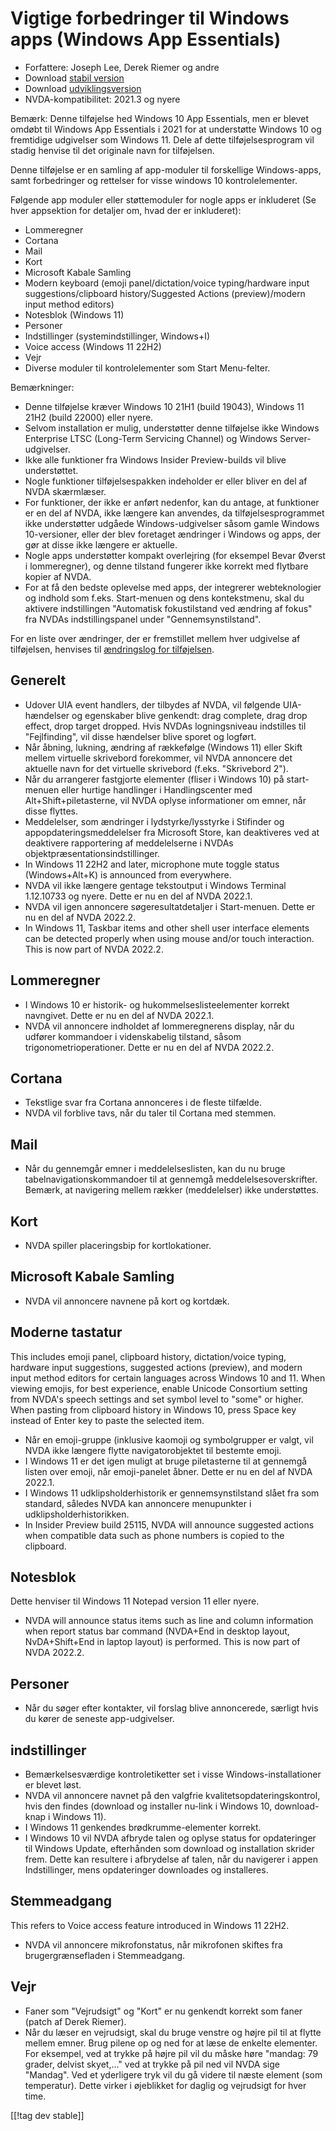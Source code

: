 # Vigtige forbedringer til Windows apps (Windows App Essentials) #

* Forfattere: Joseph Lee, Derek Riemer og andre
* Download [stabil version][1]
* Download [udviklingsversion][2]
* NVDA-kompatibilitet: 2021.3 og nyere

Bemærk: Denne tilføjelse hed Windows 10 App Essentials, men er blevet omdøbt
til Windows App Essentials i 2021 for at understøtte Windows 10 og
fremtidige udgivelser som Windows 11. Dele af dette tilføjelsesprogram vil
stadig henvise til det originale navn for tilføjelsen.

Denne tilføjelse er en samling af app-moduler til forskellige Windows-apps,
samt forbedringer og rettelser for visse windows 10 kontrolelementer.

Følgende app moduler eller støttemoduler for nogle apps er inkluderet (Se
hver appsektion for detaljer om, hvad der er inkluderet):

* Lommeregner
* Cortana
* Mail
* Kort
* Microsoft Kabale Samling
* Modern keyboard (emoji panel/dictation/voice typing/hardware input
  suggestions/clipboard history/Suggested Actions (preview)/modern input
  method editors)
* Notesblok (Windows 11)
* Personer
* Indstillinger (systemindstillinger, Windows+I)
* Voice access (Windows 11 22H2)
* Vejr
* Diverse moduler til kontrolelementer som Start Menu-felter.

Bemærkninger:

* Denne tilføjelse kræver Windows 10 21H1 (build 19043), Windows 11 21H2
  (build 22000) eller nyere.
* Selvom installation er mulig, understøtter denne tilføjelse ikke Windows
  Enterprise LTSC (Long-Term Servicing Channel) og Windows
  Server-udgivelser.
* Ikke alle funktioner fra Windows Insider Preview-builds vil blive
  understøttet.
* Nogle funktioner tilføjelsespakken indeholder er eller bliver en del af
  NVDA skærmlæser.
* For funktioner, der ikke er anført nedenfor, kan du antage, at funktioner
  er en del af NVDA, ikke længere kan anvendes, da tilføjelsesprogrammet
  ikke understøtter udgåede Windows-udgivelser såsom gamle Windows
  10-versioner, eller der blev foretaget ændringer i Windows og apps, der
  gør at disse ikke længere er aktuelle.
* Nogle apps understøtter kompakt overlejring (for eksempel Bevar Øverst i
  lommeregner), og denne tilstand fungerer ikke korrekt med flytbare kopier
  af NVDA.
* For at få den bedste oplevelse med apps, der integrerer webteknologier og
  indhold som f.eks. Start-menuen og dens kontekstmenu, skal du aktivere
  indstillingen "Automatisk fokustilstand ved ændring af fokus" fra NVDAs
  indstillingspanel under "Gennemsynstilstand".

For en liste over ændringer, der er fremstillet mellem hver udgivelse af
tilføjelsen, henvises til [ændringslog for tilføjelsen][3].

## Generelt

* Udover UIA event handlers, der tilbydes af NVDA, vil følgende
  UIA-hændelser og egenskaber blive genkendt: drag complete, drag drop
  effect, drop target dropped. Hvis NVDAs logningsniveau indstilles til
  "Fejlfinding", vil disse hændelser blive sporet og logført.
* Når åbning, lukning, ændring af rækkefølge (Windows 11) eller Skift mellem
  virtuelle skrivebord forekommer, vil NVDA annoncere det aktuelle navn for
  det virtuelle skrivebord (f.eks. "Skrivebord 2").
* Når du arrangerer fastgjorte elementer (fliser i Windows 10) på
  start-menuen eller hurtige handlinger i Handlingscenter med
  Alt+Shift+piletasterne, vil NVDA oplyse informationer om emner, når disse
  flyttes.
* Meddelelser, som ændringer i lydstyrke/lysstyrke i Stifinder og
  appopdateringsmeddelelser fra Microsoft Store, kan deaktiveres ved at
  deaktivere rapportering af meddelelserne i NVDAs
  objektpræsentationsindstillinger.
* In Windows 11 22H2 and later, microphone mute toggle status
  (Windows+Alt+K) is announced from everywhere.
* NVDA vil ikke længere gentage tekstoutput i Windows Terminal 1.12.10733 og
  nyere. Dette er nu en del af NVDA 2022.1.
* NVDA vil igen annoncere søgeresultatdetaljer i Start-menuen. Dette er nu
  en del af NVDA 2022.2.
* In Windows 11, Taskbar items and other shell user interface elements can
  be detected properly when using mouse and/or touch interaction. This is
  now part of NVDA 2022.2.

## Lommeregner

* I Windows 10 er historik- og hukommelseslisteelementer korrekt
  navngivet. Dette er nu en del af NVDA 2022.1.
* NVDA vil annoncere indholdet af lommeregnerens display, når du udfører
  kommandoer i videnskabelig tilstand, såsom trigonometrioperationer. Dette
  er nu en del af NVDA 2022.2.

## Cortana

* Tekstlige svar fra Cortana annonceres i de fleste tilfælde.
* NVDA vil forblive tavs, når du taler til Cortana med stemmen.

## Mail

* Når du gennemgår emner i meddelelseslisten, kan du nu bruge
  tabelnavigationskommandoer til at gennemgå
  meddelelsesoverskrifter. Bemærk, at navigering mellem rækker (meddelelser)
  ikke understøttes.

## Kort

* NVDA spiller placeringsbip for kortlokationer.

## Microsoft Kabale Samling

* NVDA vil annoncere navnene på kort og kortdæk.

## Moderne tastatur

This includes emoji panel, clipboard history, dictation/voice typing,
hardware input suggestions, suggested actions (preview), and modern input
method editors for certain languages across Windows 10 and 11. When viewing
emojis, for best experience, enable Unicode Consortium setting from NVDA's
speech settings and set symbol level to "some" or higher. When pasting from
clipboard history in Windows 10, press Space key instead of Enter key to
paste the selected item.

* Når en emoji-gruppe (inklusive kaomoji og symbolgrupper er valgt, vil NVDA
  ikke længere flytte navigatorobjektet til bestemte emoji.
* I Windows 11 er det igen muligt at bruge piletasterne til at gennemgå
  listen over emoji, når emoji-panelet åbner. Dette er nu en del af NVDA
  2022.1.
* I Windows 11 udklipsholderhistorik er gennemsynstilstand slået fra som
  standard, således NVDA kan annoncere menupunkter i
  udklipsholderhistorikken.
* In Insider Preview build 25115, NVDA will announce suggested actions when
  compatible data such as phone numbers is copied to the clipboard.

## Notesblok

Dette henviser til Windows 11 Notepad version 11 eller nyere.

* NVDA will announce status items such as line and column information when
  report status bar command (NVDA+End in desktop layout, NvDA+Shift+End in
  laptop layout) is performed. This is now part of NVDA 2022.2.

## Personer

* Når du søger efter kontakter, vil forslag blive annoncerede, særligt hvis
  du kører de seneste app-udgivelser.

## indstillinger

* Bemærkelsesværdige kontroletiketter set i visse Windows-installationer er
  blevet løst.
* NVDA vil annoncere navnet på den valgfrie kvalitetsopdateringskontrol,
  hvis den findes (download og installer nu-link i Windows 10, download-knap
  i Windows 11).
* I Windows 11 genkendes brødkrumme-elementer korrekt.
* I Windows 10 vil NVDA afbryde talen og oplyse status for opdateringer til
  Windows Update, efterhånden som download og installation skrider
  frem. Dette kan resultere i afbrydelse af talen, når du navigerer i appen
  Indstillinger, mens opdateringer downloades og installeres.

## Stemmeadgang

This refers to Voice access feature introduced in Windows 11 22H2.

* NVDA vil annoncere mikrofonstatus, når mikrofonen skiftes fra
  brugergrænsefladen i Stemmeadgang.

## Vejr

* Faner som "Vejrudsigt" og "Kort" er nu genkendt korrekt som faner (patch
  af Derek Riemer).
* Når du læser en vejrudsigt, skal du bruge venstre og højre pil til at
  flytte mellem emner. Brug pilene op og ned for at læse de enkelte
  elementer. For eksempel, ved at trykke på højre pil vil du måske høre
  "mandag: 79 grader, delvist skyet,..." ved at trykke på pil ned vil NVDA
  sige "Mandag". Ved et yderligere tryk vil du gå videre til næste element
  (som temperatur). Dette virker i øjeblikket for daglig og vejrudsigt for
  hver time.

[[!tag dev stable]]

[1]: https://addons.nvda-project.org/files/get.php?file=w10

[2]: https://addons.nvda-project.org/files/get.php?file=w10-dev

[3]: https://github.com/josephsl/wintenapps/wiki/w10changelog
